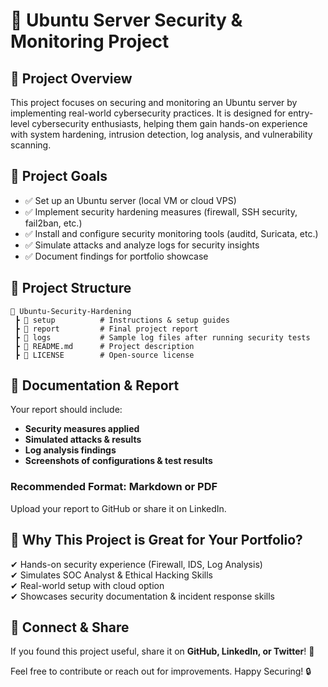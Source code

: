 # 🚀 Ubuntu Server Security & Monitoring Project

## 📌 Project Overview
This project focuses on securing and monitoring an Ubuntu server by implementing real-world cybersecurity practices. It is designed for entry-level cybersecurity enthusiasts, helping them gain hands-on experience with system hardening, intrusion detection, log analysis, and vulnerability scanning.

## 🎯 Project Goals
- ✅ Set up an Ubuntu server (local VM or cloud VPS)
- ✅ Implement security hardening measures (firewall, SSH security, fail2ban, etc.)
- ✅ Install and configure security monitoring tools (auditd, Suricata, etc.)
- ✅ Simulate attacks and analyze logs for security insights
- ✅ Document findings for portfolio showcase

## 📂 Project Structure
```
📂 Ubuntu-Security-Hardening
 ┣ 📂 setup          # Instructions & setup guides
 ┣ 📂 report         # Final project report
 ┣ 📂 logs           # Sample log files after running security tests
 ┣ 📜 README.md      # Project description
 ┣ 📜 LICENSE        # Open-source license

```

## 📄 Documentation & Report
Your report should include:
- **Security measures applied**
- **Simulated attacks & results**
- **Log analysis findings**
- **Screenshots of configurations & test results**

### **Recommended Format: Markdown or PDF**
Upload your report to GitHub or share it on LinkedIn.

## 📢 Why This Project is Great for Your Portfolio?
✔ Hands-on security experience (Firewall, IDS, Log Analysis)  
✔ Simulates SOC Analyst & Ethical Hacking Skills  
✔ Real-world setup with cloud option  
✔ Showcases security documentation & incident response skills  

## 🔗 Connect & Share
If you found this project useful, share it on **GitHub, LinkedIn, or Twitter**! 🚀

Feel free to contribute or reach out for improvements. Happy Securing! 🔒
 
